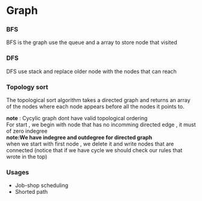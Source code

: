 # Graph 

### BFS 
BFS is the graph use the queue and a array to store node that visited

### DFS
DFS use stack and replace older node with the nodes that can reach 

### Topology sort
The topological sort algorithm takes a directed graph and returns an array of the nodes where each node appears before all the nodes it points to.

**note** : Cycylic graph dont have valid topological ordering \
For start , we begin with node that has no incomming directed edge , it must of zero indegree  \
**note:We have indegree and outdegree for directed graph** \
when we start with first node , we delete it and write nodes that are connected (notice that if we have cycle we should check our rules that wrote in the top)


### Usages 
* Job-shop scheduling
* Shorted path 